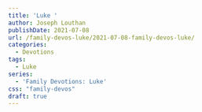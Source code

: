 ```yaml
---
title: 'Luke '
author: Joseph Louthan
publishDate: 2021-07-08
url: /family-devos-luke/2021-07-08-family-devos-luke/
categories:
  - Devotions
tags:
  - Luke
series:
  - 'Family Devotions: Luke'
css: "family-devos"
draft: true
---
```

